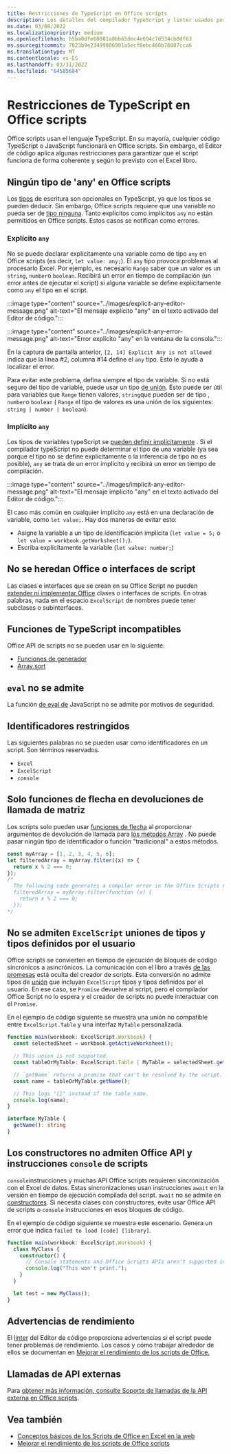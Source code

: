 ```yaml
---
title: Restricciones de TypeScript en Office scripts
description: Los detalles del compilador TypeScript y linter usados por el editor de Office scripts.
ms.date: 03/08/2022
ms.localizationpriority: medium
ms.openlocfilehash: b5ba0dfe60081a0bb65dec4e694c7d534cb8df63
ms.sourcegitcommit: 7023b9e23499806901a5ecf8ebc460b76887cca6
ms.translationtype: MT
ms.contentlocale: es-ES
ms.lasthandoff: 03/31/2022
ms.locfileid: "64585684"
---
```

# <a name="typescript-restrictions-in-office-scripts"></a>Restricciones de TypeScript en Office scripts

Office scripts usan el lenguaje TypeScript. En su mayoría, cualquier código TypeScript o JavaScript funcionará en Office scripts. Sin embargo, el Editor de código aplica algunas restricciones para garantizar que el script funciona de forma coherente y según lo previsto con el Excel libro.

## <a name="no-any-type-in-office-scripts"></a>Ningún tipo de 'any' en Office scripts

Los [tipos](https://www.typescriptlang.org/docs/handbook/typescript-in-5-minutes.html) de escritura son opcionales en TypeScript, ya que los tipos se pueden deducir. Sin embargo, Office scripts requiere que una variable no pueda ser de [tipo ninguna](https://www.typescriptlang.org/docs/handbook/basic-types.html#any). Tanto explícitos como implícitos `any` no están permitidos en Office scripts. Estos casos se notifican como errores.

### <a name="explicit-any"></a>Explícito `any`

No se puede declarar explícitamente una variable como de tipo `any` en Office scripts (es decir, `let value: any;`). El `any` tipo provoca problemas al procesarlo Excel. Por ejemplo, es necesario `Range` saber que un valor es un `string`, `number`o `boolean`. Recibirá un error en tiempo de compilación (un error antes de ejecutar el script) si alguna variable se define explícitamente como `any` el tipo en el script.

:::image type="content" source="../images/explicit-any-editor-message.png" alt-text="El mensaje explícito &quot;any&quot; en el texto activado del Editor de código.":::

:::image type="content" source="../images/explicit-any-error-message.png" alt-text="Error explícito &quot;any&quot; en la ventana de la consola.":::

En la captura de pantalla anterior, `[2, 14] Explicit Any is not allowed` indica que la línea #2, columna #14 define el `any` tipo. Esto le ayuda a localizar el error.

Para evitar este problema, defina siempre el tipo de variable. Si no está seguro del tipo de variable, puede usar un tipo [de unión](https://www.typescriptlang.org/docs/handbook/unions-and-intersections.html). Esto puede ser útil para variables que `Range` tienen valores, `string`que pueden ser de tipo , `number`o `boolean` ( `Range` el tipo de valores es una unión de los siguientes: `string | number | boolean`).

### <a name="implicit-any"></a>Implícito `any`

Los tipos de variables typeScript se [pueden definir implícitamente](https://www.typescriptlang.org/docs/handbook/type-inference.html) . Si el compilador typeScript no puede determinar el tipo de una variable (ya sea porque el tipo no se define explícitamente o la inferencia de tipo no es posible), `any` se trata de un error implícito y recibirá un error en tiempo de compilación.

:::image type="content" source="../images/implicit-any-editor-message.png" alt-text="El mensaje implícito &quot;any&quot; en el texto activado del Editor de código.":::

El caso más común en cualquier implícito `any` está en una declaración de variable, como `let value;`. Hay dos maneras de evitar esto:

* Asigne la variable a un tipo de identificación implícita (`let value = 5;` o `let value = workbook.getWorksheet();`).
* Escriba explícitamente la variable (`let value: number;`)

## <a name="no-inheriting-office-script-classes-or-interfaces"></a>No se heredan Office o interfaces de script

Las clases e interfaces que se crean en su Office Script no pueden [extender ni implementar Office](https://www.typescriptlang.org/docs/handbook/classes.html#inheritance) clases o interfaces de scripts. En otras palabras, nada en el espacio `ExcelScript` de nombres puede tener subclases o subinterfaces.

## <a name="incompatible-typescript-functions"></a>Funciones de TypeScript incompatibles

Office API de scripts no se pueden usar en lo siguiente:

* [Funciones de generador](https://developer.mozilla.org/docs/Web/JavaScript/Guide/Iterators_and_Generators#generator_functions)
* [Array.sort](https://developer.mozilla.org/docs/Web/JavaScript/Reference/Global_Objects/Array/sort)

## <a name="eval-is-not-supported"></a>`eval` no se admite

La función [de eval de](https://developer.mozilla.org/docs/Web/JavaScript/Reference/Global_Objects/eval) JavaScript no se admite por motivos de seguridad.

## <a name="restricted-identifiers"></a>Identificadores restringidos

Las siguientes palabras no se pueden usar como identificadores en un script. Son términos reservados.

* `Excel`
* `ExcelScript`
* `console`

## <a name="only-arrow-functions-in-array-callbacks"></a>Solo funciones de flecha en devoluciones de llamada de matriz

Los scripts solo pueden usar [funciones de flecha](https://developer.mozilla.org/docs/Web/JavaScript/Reference/Functions/Arrow_functions) al proporcionar argumentos de devolución de llamada para [los métodos Array](https://developer.mozilla.org/docs/Web/JavaScript/Reference/Global_Objects/Array) . No puede pasar ningún tipo de identificador o función "tradicional" a estos métodos.

```TypeScript
const myArray = [1, 2, 3, 4, 5, 6];
let filteredArray = myArray.filter((x) => {
  return x % 2 === 0;
});
/*
  The following code generates a compiler error in the Office Scripts Code Editor.
  filteredArray = myArray.filter(function (x) {
    return x % 2 === 0;
  });
*/
```

## <a name="unions-of-excelscript-types-and-user-defined-types-arent-supported"></a>No se admiten `ExcelScript` uniones de tipos y tipos definidos por el usuario

Office scripts se convierten en tiempo de ejecución de bloques de código sincrónicos a asincrónicos. La comunicación con el libro a través [de las promesas](https://developer.mozilla.org/docs/Web/JavaScript/Reference/Global_Objects/Promise) está oculta del creador de scripts. Esta conversión no admite tipos de [unión](https://www.typescriptlang.org/docs/handbook/2/everyday-types.html#union-types) que incluyan `ExcelScript` tipos y tipos definidos por el usuario. En ese caso, se `Promise` devuelve al script, pero el compilador Office Script no lo espera y el creador de scripts no puede interactuar con el `Promise`.

En el ejemplo de código siguiente se muestra una unión no compatible entre `ExcelScript.Table` y una interfaz `MyTable` personalizada.

```TypeScript
function main(workbook: ExcelScript.Workbook) {
  const selectedSheet = workbook.getActiveWorksheet();

  // This union is not supported.
  const tableOrMyTable: ExcelScript.Table | MyTable = selectedSheet.getTables()[0];

  // `getName` returns a promise that can't be resolved by the script.
  const name = tableOrMyTable.getName();

  // This logs "{}" instead of the table name.
  console.log(name);
}

interface MyTable {
  getName(): string
}
```

## <a name="constructors-dont-support-office-scripts-apis-and-console-statements"></a>Los constructores no admiten Office API y instrucciones `console` de scripts

`console`instrucciones y muchas API Office scripts requieren sincronización con el Excel de datos. Estas sincronizaciones usan instrucciones `await` en la versión en tiempo de ejecución compilada del script. `await` no se admite en [constructores](https://developer.mozilla.org/docs/Web/JavaScript/Reference/Classes/constructor). Si necesita clases con constructores, evite usar Office API de scripts o `console` instrucciones en esos bloques de código.

En el ejemplo de código siguiente se muestra este escenario. Genera un error que indica `failed to load [code] [library]`.

```TypeScript
function main(workbook: ExcelScript.Workbook) {
  class MyClass {
    constructor() {
      // Console statements and Office Scripts APIs aren't supported in constructors.
      console.log("This won't print.");
    }
  }

  let test = new MyClass();
}
```

## <a name="performance-warnings"></a>Advertencias de rendimiento

El [linter](https://wikipedia.org/wiki/Lint_(software)) del Editor de código proporciona advertencias si el script puede tener problemas de rendimiento. Los casos y cómo trabajar alrededor de ellos se documentan en [Mejorar el rendimiento de los scripts de Office.](web-client-performance.md)

## <a name="external-api-calls"></a>Llamadas de API externas

Para [obtener más información, consulte Soporte de llamadas de la API externa en Office scripts](external-calls.md).

## <a name="see-also"></a>Vea también

* [Conceptos básicos de los Scripts de Office en Excel en la web](scripting-fundamentals.md)
* [Mejorar el rendimiento de los scripts de Office scripts](web-client-performance.md)
